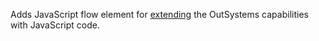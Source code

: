 Adds JavaScript flow element for [extending](<../../../extensibility-and-integration/javascript/mobile/intro.md>) the OutSystems capabilities with JavaScript code.
